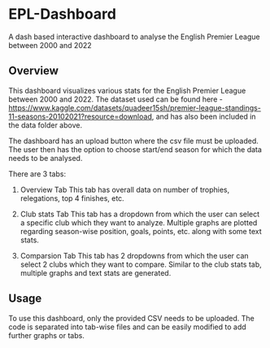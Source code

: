 # EPL-Dashboard
A dash based interactive dashboard to analyse the English Premier League between 2000 and 2022

## Overview
This dashboard visualizes various stats for the English Premier League between 2000 and 2022. 
The dataset used can be found here - https://www.kaggle.com/datasets/quadeer15sh/premier-league-standings-11-seasons-20102021?resource=download, and has also been included in the data folder above.

The dashboard has an upload button where the csv file must be uploaded. The user then has the option to choose start/end season for which the data needs to be analysed.

There are 3 tabs:
1. Overview Tab
   This tab has overall data on number of trophies, relegations, top 4 finishes, etc.

2. Club stats Tab
   This tab has a dropdown from which the user can select a specific club which they want to analyze. Multiple graphs are plotted regarding season-wise position, goals, points, etc. along with some text stats.

3. Comparsion Tab
   This tab has 2 dropdowns from which the user can select 2 clubs which they want to compare. Similar to the club stats tab, multiple graphs and text stats are generated.

## Usage
To use this dashboard, only the provided CSV needs to be uploaded. The code is separated into tab-wise files and can be easily modified to add further graphs or tabs. 
